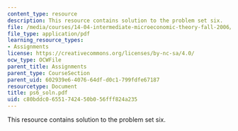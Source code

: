 ```yaml
---
content_type: resource
description: This resource contains solution to the problem set six.
file: /media/courses/14-04-intermediate-microeconomic-theory-fall-2006/c80bddc06551742450b056fff824a235_ps6_soln.pdf
file_type: application/pdf
learning_resource_types:
- Assignments
license: https://creativecommons.org/licenses/by-nc-sa/4.0/
ocw_type: OCWFile
parent_title: Assignments
parent_type: CourseSection
parent_uid: 602939e6-4076-64df-d0c1-799fdfe67187
resourcetype: Document
title: ps6_soln.pdf
uid: c80bddc0-6551-7424-50b0-56fff824a235
---
```

This resource contains solution to the problem set six.